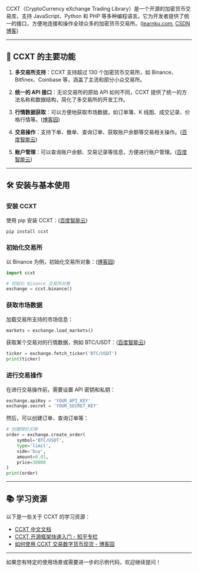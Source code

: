 CCXT（CryptoCurrency eXchange Trading Library）是一个开源的加密货币交易库，支持 JavaScript、Python 和 PHP 等多种编程语言。它为开发者提供了统一的接口，方便地连接和操作全球众多的加密货币交易所。([learnku.com][1], [CSDN 博客][2])

---

## 🔧 CCXT 的主要功能

1. **多交易所支持**：CCXT 支持超过 130 个加密货币交易所，如 Binance、Bitfinex、Coinbase 等，涵盖了主流和部分小众交易所。

2. **统一的 API 接口**：无论交易所的原始 API 如何不同，CCXT 提供了统一的方法名称和数据结构，简化了多交易所的开发工作。

3. **行情数据获取**：可以方便地获取市场数据，如订单簿、K 线图、成交记录、价格行情等。([博客园][3])

4. **交易操作**：支持下单、撤单、查询订单、获取账户余额等交易相关操作。([百度智能云][4])

5. **账户管理**：可以查询账户余额、交易记录等信息，方便进行账户管理。([百度智能云][4])

---

## 🛠️ 安装与基本使用

### 安装 CCXT

使用 pip 安装 CCXT：([百度智能云][4])

```bash
pip install ccxt
```



### 初始化交易所

以 Binance 为例，初始化交易所对象：([博客园][3])

```python
import ccxt

# 初始化 Binance 交易所对象
exchange = ccxt.binance()
```



### 获取市场数据

加载交易所支持的市场信息：

```python
markets = exchange.load_markets()
```



获取某个交易对的行情数据，例如 BTC/USDT：([百度智能云][4])

```python
ticker = exchange.fetch_ticker('BTC/USDT')
print(ticker)
```



### 进行交易操作

在进行交易操作前，需要设置 API 密钥和私钥：

```python
exchange.apiKey = 'YOUR_API_KEY'
exchange.secret = 'YOUR_SECRET_KEY'
```



然后，可以创建订单、查询订单等：

```python
# 创建限价买单
order = exchange.create_order(
    symbol='BTC/USDT',
    type='limit',
    side='buy',
    amount=0.01,
    price=30000
)
print(order)
```



---

## 📚 学习资源

以下是一些关于 CCXT 的学习资源：

* [CCXT 中文文档](https://www.wuzao.com/document/ccxt/index.html)
* [CCXT 开源框架快速入门 - 知乎专栏](https://zhuanlan.zhihu.com/p/369471079)
* [如何使用 CCXT 交易数字货币现货 - 博客园](https://www.cnblogs.com/sljsz/p/17566779.html)

---

如果您有特定的使用场景或需要进一步的示例代码，欢迎继续提问！

[1]: https://learnku.com/articles/20449?utm_source=chatgpt.com "比特币与山寨币的数字货币交易库CCXT——CryptoCurrency eXchange"
[2]: https://blog.csdn.net/zaqygv/article/details/78732104?utm_source=chatgpt.com "关于ccxt的介绍原创 - CSDN博客"
[3]: https://www.cnblogs.com/sljsz/p/17566779.html?utm_source=chatgpt.com "如何使用CCXT交易数字货币现货- 数量技术宅 - 博客园"
[4]: https://cloud.baidu.com/article/2960441?utm_source=chatgpt.com "CCXT: 数字货币交易的开源宝库 - 百度智能云"
